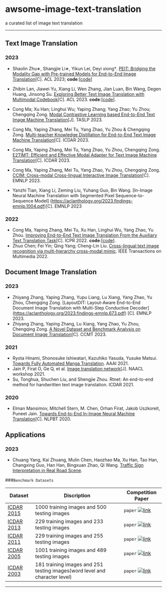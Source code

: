 # awsome-image-text-translation
a curated list of image text translation

------
## Text Image Translation
### 2023
- Shaolin Zhu∗, Shangjie Li∗, Yikun Lei, Deyi xiong†. [PEIT: Bridging the Modality Gap with Pre-trained Models for End-to-End
Image Translation](https://aclanthology.org/2023.acl-long.751.pdf)[C]. ACL 2023; **code**:[[code](https://github.com/lishangjie1/PEIT)]

- Zhibin Lan, Jiawei Yu, Xiang Li, Wen Zhang, Jian Luan, Bin Wang, Degen Huang, Jinsong Su. [Exploring Better Text Image Translation with Multimodal Codebook](https://arxiv.org/pdf/2305.17415.pdf)[C]. ACL 2023.  **code**:[[code](https://github.com/DeepLearnXMU/mc_tit)].
  
- Cong Ma; Xu Han; Linghui Wu; Yaping Zhang; Yang Zhao; Yu Zhou; Chengqing Zong. [Modal Contrastive Learning based End-to-End Text Image Machine Translation](https://ieeexplore.ieee.org/abstract/document/10284997)[J]. TASLP 2023.
  
- Cong Ma, Yaping Zhang, Mei Tu, Yang Zhao, Yu Zhou & Chengqing Zong. [Multi-teacher Knowledge Distillation for End-to-End Text Image Machine Translation](https://arxiv.org/pdf/2305.05226.pdf)[C]. ICDAR 2023.
  
- Cong Ma, Yaping Zhang, Mei Tu, Yang Zhao, Yu Zhou, Chengqing Zong. [E2TIMT: Efficient and Effective Modal Adapter for Text Image Machine Translation](https://arxiv.org/pdf/2305.05166.pdf)[C]. ICDAR 2023.
- Cong Ma, Yaping Zhang, Mei Tu, Yang Zhao, Yu Zhou, Chengqing Zong. [CCIM: Cross-modal Cross-lingual Interactive Image Translation](https://aclanthology.org/2023.findings-emnlp.330.pdf)[C]. EMNLP 2023.
- Yanzhi Tian, Xiang Li, Zeming Liu, Yuhang Guo, Bin Wang. [In-Image Neural Machine Translation with Segmented Pixel Sequence-to-Sequence Model] (https://aclanthology.org/2023.findings-emnlp.1004.pdf)[C]. EMNLP 2023
  
### 2022
- Cong Ma, Yaping Zhang, Mei Tu, Xu Han, Linghui Wu, Yang Zhao, Yu Zhou. [Improving End-to-End Text Image Translation From the Auxiliary Text Translation Task](https://arxiv.org/pdf/2210.03887.pdf)[C]. ICPR 2022.  **code**:[[code](https://github.com/EriCongMa/E2E_TIT_With_MT)]. 
- Zhuo Chen; Fei Yin; Qing Yang; Cheng-Lin Liu. [Cross-lingual text image recognition via multi-hierarchy cross-modal mimic](https://ieeexplore.ieee.org/abstract/document/9798797). IEEE Transactions on Multimedia 2022.


## Document Image Translation 
### 2023
- Zhiyang Zhang, Yaping Zhang, Yupu Liang, Lu Xiang, Yang Zhao, Yu Zhou, Chengqing Zong. [LayoutDIT: Layout-Aware End-to-End Document Image Translation with Multi-Step Conductive Decoder] (https://aclanthology.org/2023.findings-emnlp.673.pdf) [C]. EMNLP 2023.
- Zhiyang Zhang, Yaping Zhang, Lu Xiang, Yang Zhao, Yu Zhou, Chengqing Zong. [A Novel Dataset and Benchmark Analysis on Document Image Translation](https://link.springer.com/chapter/10.1007/978-981-99-7894-6_10)[C]. CCMT 2023. 

### 2021
- Ryota Hinami, Shonosuke Ishiwatari, Kazuhiko Yasuda, Yusuke Matsui. [Towards Fully Automated Manga Translation](https://arxiv.org/pdf/2012.14271.pdf). AAAI 2021. 
- Jain P, Firat O, Ge Q, et al. [Image translation network](https://storage.googleapis.com/pub-tools-public-publication-data/pdf/918787f5e705c87e85139c8bd2d0ebd7a96a7e6c.pdf)[J]. NAACL workshop 2021.
- Su, Tonghua, Shuchen Liu, and Shengjie Zhou. Rtnet: An end-to-end method for handwritten text image translation. ICDAR 2021.

### 2020
- Elman Mansimov, Mitchell Stern, M. Chen, Orhan Firat, Jakob Uszkoreit, Puneet Jain. [Towards End-to-End In-Image Neural Machine Translation](https://www.semanticscholar.org/reader/0a0bb62e56929d2c55ad6b9f18386f4fd7ba520a)[C]. NLPBT 2020.

## Applications
### 2023
  - Chuang Yang, Kai Zhuang, Mulin Chen, Haozhao Ma, Xu Han, Tao Han, Changxing Guo, Han Han, Bingxuan Zhao, Qi Wang. [Traffic Sign Interpretation in Real Road Scene](https://arxiv.org/pdf/2311.10793.pdf).
    
###`Benchmark Datasets`

|Dataset| Discription | Competition Paper |
|---|---|----
|[ICDAR 2015](http://rrc.cvc.uab.es/)| 1000 training images and 500 testing images|`paper`  [![link](https://www.lds.org/bc/content/shared/content/images/gospel-library/manual/10735/paper-icon_1150845_tmb.jpg)](http://rrc.cvc.uab.es/files/Robust-Reading-Competition-Karatzas.pdf)|
|[ICDAR 2013](http://dagdata.cvc.uab.es/icdar2013competition/)| 229 training images and 233 testing images |`paper`  [![link](https://www.lds.org/bc/content/shared/content/images/gospel-library/manual/10735/paper-icon_1150845_tmb.jpg)](http://dagdata.cvc.uab.es/icdar2013competition/files/icdar2013_competition_report.pdf)|
|[ICDAR 2011](http://robustreading.opendfki.de/trac/)| 229 training images and 255 testing images |`paper`  [![link](https://www.lds.org/bc/content/shared/content/images/gospel-library/manual/10735/paper-icon_1150845_tmb.jpg)](http://www.iapr-tc11.org/archive/icdar2011/fileup/PDF/4520b491.pdf)|
|[ICDAR 2005](http://www.iapr-tc11.org/mediawiki/index.php/ICDAR_2005_Robust_Reading_Competitions)| 1001 training images and 489 testing images |`paper`  [![link](https://www.lds.org/bc/content/shared/content/images/gospel-library/manual/10735/paper-icon_1150845_tmb.jpg)](http://www.academia.edu/download/30700479/10.1.1.96.4332.pdf)|
|[ICDAR 2003](http://www.iapr-tc11.org/mediawiki/index.php/ICDAR_2003_Robust_Reading_Competitions)| 181 training images and 251 testing images(word level and character level) |`paper`  [![link](https://www.lds.org/bc/content/shared/content/images/gospel-library/manual/10735/paper-icon_1150845_tmb.jpg)](http://citeseerx.ist.psu.edu/viewdoc/download?doi=10.1.1.332.3461&rep=rep1&type=pdf)|


---











